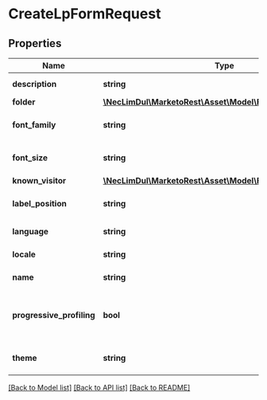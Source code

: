 # CreateLpFormRequest

## Properties
Name | Type | Description | Notes
------------ | ------------- | ------------- | -------------
**description** | **string** | Description of the form | [optional] 
**folder** | [**\NecLimDul\MarketoRest\Asset\Model\Folder**](Folder.md) |  | 
**font_family** | **string** | font-family property for the form | [optional] 
**font_size** | **string** | font-size property of the form | [optional] 
**known_visitor** | [**\NecLimDul\MarketoRest\Asset\Model\FormKnownVisitorDTO**](FormKnownVisitorDTO.md) |  | [optional] 
**label_position** | **string** | Default positioning of labels. | [optional] 
**language** | **string** | Language of the form | [optional] 
**locale** | **string** | Locale of the form | [optional] 
**name** | **string** | Name of the form | [optional] 
**progressive_profiling** | **bool** | Whether progressive profiling is enabled for the form | [optional] 
**theme** | **string** | CSS theme for the form to use | [optional] 

[[Back to Model list]](../README.md#documentation-for-models) [[Back to API list]](../README.md#documentation-for-api-endpoints) [[Back to README]](../README.md)



